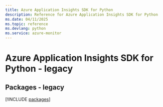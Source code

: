 ```yaml
---
title: Azure Application Insights SDK for Python
description: Reference for Azure Application Insights SDK for Python
ms.date: 04/11/2025
ms.topic: reference
ms.devlang: python
ms.service: azure-monitor
---
```

# Azure Application Insights SDK for Python - legacy
## Packages - legacy
[!INCLUDE [packages](application-insights-index.md)]